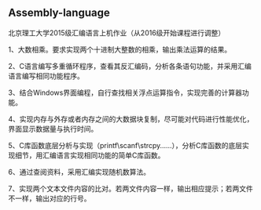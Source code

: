 ## Assembly-language
北京理工大学2015级汇编语言上机作业（从2016级开始课程进行调整）

1、大数相乘。要求实现两个十进制大整数的相乘，输出乘法运算的结果。

2、C语言编写多重循环程序，查看其反汇编码，分析各条语句功能，并采用汇编语言编写相同功能程序。

3、结合Windows界面编程，自行查找相关浮点运算指令，实现完善的计算器功能。

4、实现内存与外存或者内存之间的大数据块复制，尽可能对代码进行性能优化，界面显示数据量与执行时间。

5、C库函数底层分析与实现（printf\scanf\strcpy……），分析C库函数的底层实现细节，用汇编语言实现相同功能的简单C库函数。

6、通过查阅资料，采用汇编实现随机数算法。

7、实现两个文本文件内容的比对。若两文件内容一样，输出相应提示；若两文件不一样，输出对应的行号。 
